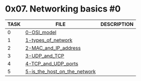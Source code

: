 # 0x07. Networking basics #0

| TASK | FILE                                                           | DESCRIPTION |
| ---- | -------------------------------------------------------------- | ----------- |
| 0    | [0-OSI_model](./0-OSI_model)                                   |             |
| 1    | [1-types_of_network](./1-types_of_network)                     |             |
| 2    | [2-MAC_and_IP_address](./2-MAC_and_IP_address)                 |             |
| 3    | [3-UDP_and_TCP](./3-UDP_and_TCP)                               |             |
| 4    | [4-TCP_and_UDP_ports](./4-TCP_and_UDP_ports)                   |             |
| 5    | [5-is_the_host_on_the_network](./5-is_the_host_on_the_network) |             |
